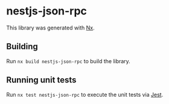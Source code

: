 # nestjs-json-rpc

This library was generated with [Nx](https://nx.dev).

## Building

Run `nx build nestjs-json-rpc` to build the library.

## Running unit tests

Run `nx test nestjs-json-rpc` to execute the unit tests via [Jest](https://jestjs.io).
